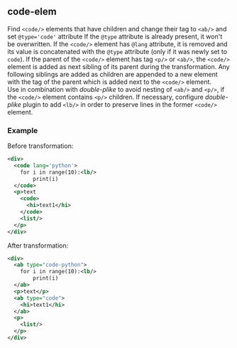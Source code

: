 ## code-elem
Find  `<code/>` elements that have children and change their tag to `<ab/>` and set `@type='code'` attribute If the `@type` attribute is already present, it won't be overwritten.
If the `<code/>` element has `@lang` attribute, it is removed and its value is concatenated with the `@type` attribute (only if it was newly set to `code`).
If the parent of the `<code/>` element has tag `<p/>` or `<ab/>`, the `<code/>` element is added as next sibling of its parent during the transformation. Any following siblings are added as children are appended to a new element with the tag of the parent which is added next to the `<code/>` element.  
Use in combination with *double-plike* to avoid nesting of `<ab/>` and `<p/>`, if  the `<code/>` element contains `<p/>` children. If necessary, configure *double-plike* plugin to add `<lb/>` in order to preserve lines in the former `<code/>` element.





### Example
Before transformation:
```xml
<div>
  <code lang='python'>
    for i in range(10):<lb/>
        print(i)
  </code>
  <p>text
    <code>
      <hi>text1</hi>
    </code>
    <list/>
  </p>
</div>
```

After transformation:
```xml
<div>
  <ab type="code-python">
    for i in range(10):<lb/>
        print(i)
  </ab>
  <p>text</p>
  <ab type="code">
    <hi>text1</hi>
  </ab>
  <p>
    <list/>
  </p>
</div>
```
